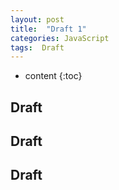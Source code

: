 ```yaml
---
layout: post
title:  "Draft 1"
categories: JavaScript
tags:  Draft
---
```


* content
{:toc}

## Draft

## Draft

## Draft

